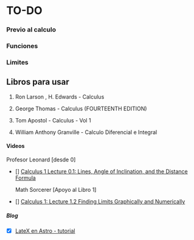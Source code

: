 # TO-DO

### Previo al calculo

### Funciones

### Limites


## Libros para usar

1. Ron Larson , H. Edwards - Calculus

2. George Thomas - Calculus (FOURTEENTH EDITION)

3. Tom Apostol - Calculus - Vol 1 

4. William Anthony Granville - Calculo Diferencial e Integral

#### Videos 

  Profesor Leonard [desde 0]
- [] [Calculus 1 Lecture 0.1: Lines, Angle of Inclination, and the Distance Formula](https://www.youtube.com/watch?v=fYyARMqiaag&list=PLF797E961509B4EB5)


  Math Sorcerer [Apoyo al Libro 1]
- [] [Calculus 1: Lecture 1.2 Finding Limits Graphically and Numerically](https://www.youtube.com/watch?v=0euyDNGEiZ4&list=PLO1y6V1SXjjNSSOZvV3PcFu4B1S8nfXBM)



##### Blog
- [x] [LateX en Astro - tutorial](https://danidiaztech.com/create-astro-latex-component/)